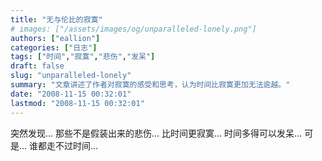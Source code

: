 ```yaml
---
title: "无与伦比的寂寞"
# images: ["/assets/images/og/unparalleled-lonely.png"]
authors: ["eallion"]
categories: ["日志"]
tags: ["时间","寂寞","悲伤","发呆"]
draft: false
slug: "unparalleled-lonely"
summary: "文章讲述了作者对寂寞的感受和思考，认为时间比寂寞更加无法逾越。"
date: "2008-11-15 00:32:01"
lastmod: "2008-11-15 00:32:01"
---
```


突然发现...
那些不是假装出来的悲伤...
比时间更寂寞...
时间多得可以发呆...
可是...
谁都走不过时间...
